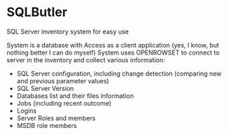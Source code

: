 # SQLButler
SQL Server inventory system for easy use

System is a database with Access as a client application (yes, I know, but nothing better I can do myself)
System uses OPENROWSET to connect to server in the inventory and collect various information:
* SQL Server configuration, including change detection (comparing new and previous parameter values)
* SQL Server Version
* Databases list and their files information
* Jobs (including recent outcome)
* Logins
* Server Roles and members
* MSDB role members

